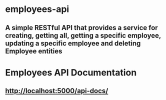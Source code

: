 # employees-api

## A simple RESTful API that provides a service for creating, getting all, getting a specific employee, updating a specific employee and deleting Employee entities

# Employees API Documentation

## [http://localhost:5000/api-docs/](http://localhost:5000/api-docs/)

